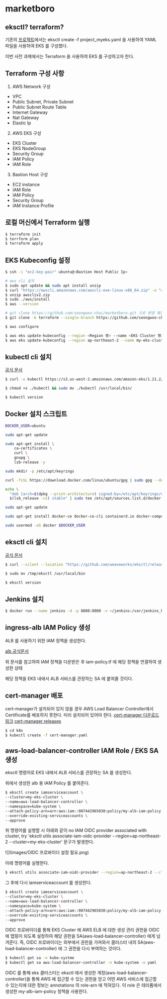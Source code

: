 # marketboro

## eksctl? terraform?

기존의 [프로젝트](https://github.com/seongwoo-choi/OTT-Service-BE/blob/main/project_myeks.yaml)에서는 eksctl create -f project_myeks.yaml 을 사용하여 YAML 파일을 사용하여 EKS 를 구성했다.

이번 사전 과제에서는 Terraform 을 사용하여 EKS 를 구성하고자 한다.

## Terraform 구성 사항

1. AWS Network 구성
- VPC
- Public Subnet, Private Subnet
- Public Subnet Route Table
- Internet Gateway
- Nat Gateway
- Elastic Ip

2. AWS EKS 구성
- EKS Cluster
- EKS NodeGroup
- Security Group
- IAM Policy
- IAM Role

3. Bastion Host 구성
- EC2 instance
- IAM Role
- IAM Policy
- Security Group
- IAM Instance Profile

## 로컬 머신에서 Terraform 실행
```bash
$ terraform init
$ terrform plan
$ terraform apply
```

## EKS Kubeconfig 설정
```bash
$ ssh -i "ec2-key-pair" ubuntu@<Bastion Host Public Ip>

# aws cli 설치
$ sudo apt update && sudo apt install unzip
$ curl "https://awscli.amazonaws.com/awscli-exe-linux-x86_64.zip" -o "awscliv2.zip"
$ unzip awscliv2.zip
$ sudo ./aws/install
$ aws --version

# git clone https://github.com/seongwoo-choi/marketboro.git 으로 변경 예정
$ git clone -b terraform --single-branch https://github.com/seongwoo-choi/marketboro.git

$ aws configure

$ aws eks update-kubeconfig --region <Region 명> --name <EKS Cluster 명>
$ aws eks update-kubeconfig --region ap-northeast-2 --name my-eks-cluster
```

## kubectl cli 설치
[공식 문서](https://docs.aws.amazon.com/ko_kr/eks/latest/userguide/install-kubectl.html)
```bash
$ curl -o kubectl https://s3.us-west-2.amazonaws.com/amazon-eks/1.21.2/2021-07-05/bin/linux/amd64/kubectl

$ chmod +x ./kubectl && sudo mv ./kubectl /usr/local/bin/

$ kubectl version
```

## Docker 설치 스크립트
```bash
DOCKER_USER=ubuntu

sudo apt-get update

sudo apt-get install \
    ca-certificates \
    curl \
    gnupg \
    lsb-release -y

sudo mkdir -p /etc/apt/keyrings

curl -fsSL https://download.docker.com/linux/ubuntu/gpg | sudo gpg --dearmor -o /etc/apt/keyrings/docker.gpg

echo \
  "deb [arch=$(dpkg --print-architecture) signed-by=/etc/apt/keyrings/docker.gpg] https://download.docker.com/linux/ubuntu \
  $(lsb_release -cs) stable" | sudo tee /etc/apt/sources.list.d/docker.list > /dev/null

sudo apt-get update

sudo apt-get install docker-ce docker-ce-cli containerd.io docker-compose-plugin -y

sudo usermod -aG docker $DOCKER_USER
```

## eksctl cli 설치
[공식 문서](https://docs.aws.amazon.com/ko_kr/eks/latest/userguide/eksctl.html)
```bash
$ curl --silent --location "https://github.com/weaveworks/eksctl/releases/latest/download/eksctl_$(uname -s)_amd64.tar.gz" | tar xz -C /tmp

$ sudo mv /tmp/eksctl /usr/local/bin

$ eksctl version
```

## Jenkins 설치 
```bash
$ docker run --name jenkins -d -p 8080:8080 -v ~/jenkins:/var/jenkins_home -u root jenkins/jenkins:latest
```

## ingress-alb IAM Policy 생성
ALB 를 사용하기 위한 IAM 정책을 생성한다.

[alb 공식문서](https://docs.aws.amazon.com/ko_kr/eks/latest/userguide/aws-load-balancer-controller.html)

위 문서를 참고하여 IAM 정책을 다운받은 후 iam-policy.tf 에 해당 정책을 연결하여 생성한 상태

해당 정책을 EKS 내에서 ALB 서비스를 관장하는 SA 에 붙여줄 것이다.

## cert-manager 배포

cert-manager가 설치되어 있지 않을 경우 AWS Load Balancer Controller에서 Certificate를 배포하지 못한다. 미리 설치되어 있어야 한다.
[cert-manager 다운로드 링크](https://github.com/jetstack/cert-manager/releases/download/v1.5.4/cert-manager.yaml)
[cert-manager releases](https://github.com/cert-manager/cert-manager/releases)
```bash
$ cd k8s
$ kubectl create -f cert-manager.yaml
```

## aws-load-balancer-controller IAM Role / EKS SA 생성
eksctl 명령어로 EKS 내에서 ALB 서비스를 관장하는 SA 를 생성한다.

위에서 생성한 alb 용 IAM Policy 를 붙여준다.

```bash
$ eksctl create iamserviceaccount \
--cluster=my-eks-cluster \
--name=aws-load-balancer-controller \
--namespace=kube-system \
--attach-policy-arn=arn:aws:iam::007442965030:policy/my-alb-iam-policy \
--override-existing-serviceaccounts \
--approve
```
위 명령어를 실행할 시 아래와 같이 no IAM OIDC provider associated with cluster, try 'eksctl utils associate-iam-oidc-provider --region=ap-northeast-2 --cluster=my-eks-cluster' 문구가 발생한다.

![](images/OIDC 프로바이더 설정 필요.png)

아래 명령어를 실행한다.

```bash
$ eksctl utils associate-iam-oidc-provider --region=ap-northeast-2 --cluster=my-eks-cluster --approve
```

그 후에 다시 iamserviceaccount 를 생성한다.

```bash
$ eksctl create iamserviceaccount \
--cluster=my-eks-cluster \
--name=aws-load-balancer-controller \
--namespace=kube-system \
--attach-policy-arn=arn:aws:iam::007442965030:policy/my-alb-iam-policy \
--override-existing-serviceaccounts \
--approve
```

OIDC 프로바이더를 통해 EKS Cluster 에 AWS ELB 에 대한 생성 관리 권한을 OIDC 에 맵핑이 되도록 설정하여 해당 권한을 SA(aws-load-balancer-controller) 에게 넘겨준다.
즉, OIDC 프로바이더는 외부에서 권한을 가져와서 클러스터 내의 SA(aws-load-balancer-controller) 에 그 권한을 다시 부여하는 것이다.

```bash
$ kubectl get sa -n kube-systme
$ kubectl get sa aws-load-balancer-controller -n kube-system -o yaml
```

OIDC 를 통해 eks 클러스터는 eksctl 에서 생성한 계정(aws-load-balancer-controller)을 통해 AWS 에 접근할 수 있는 권한을 얻고 어떤 AWS 서비스에 접근할 수 있는지에 대한 정보는 annotations 의 role-arn 에 적혀있다. 
이 role 은 테라폼에서 생성한 my-alb-iam-policy 정책을 사용한다.